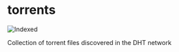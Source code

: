 torrents 
========
![Indexed](https://img.shields.io/badge/indexed-219348-blue)

Collection of torrent files discovered in the DHT network
